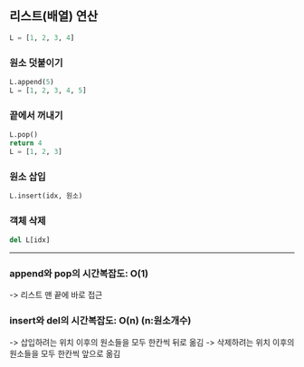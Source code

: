## 리스트(배열) 연산

```python
L = [1, 2, 3, 4]
```

### 원소 덧붙이기

```python
L.append(5)
L = [1, 2, 3, 4, 5]
```

### 끝에서 꺼내기

```python
L.pop()
return 4
L = [1, 2, 3]
```

### 원소 삽입

```python
L.insert(idx, 원소)
```

### 객체 삭제

```python
del L[idx]
```

<hr>

### append와 pop의 시간복잡도: O(1)

-> 리스트 맨 끝에 바로 접근

### insert와 del의 시간복잡도: O(n) (n:원소개수)

-> 삽입하려는 위치 이후의 원소들을 모두 한칸씩 뒤로 옮김
-> 삭제하려는 위치 이후의 원소들을 모두 한칸씩 앞으로 옮김
